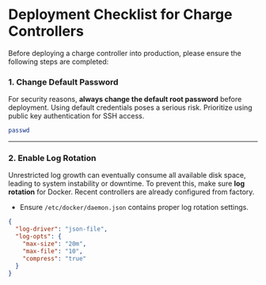 # Deployment Checklist for Charge Controllers

Before deploying a charge controller into production, please ensure the following steps are completed:

### 1. Change Default Password

For security reasons, **always change the default root password** before deployment. Using default credentials poses a serious risk. Prioritize using public key authentication for SSH access.

```bash
passwd
```

---

### 2. Enable Log Rotation

Unrestricted log growth can eventually consume all available disk space, leading to system instability or downtime. To prevent this, make sure **log rotation** for Docker. Recent controllers are already configured from factory.

- Ensure `/etc/docker/daemon.json` contains proper log rotation settings.

```json
{
  "log-driver": "json-file",
  "log-opts": {
    "max-size": "20m",
    "max-file": "10",
    "compress": "true"
  }
}
```
